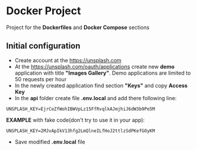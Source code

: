 # Docker Project

Project for the **Dockerfiles** and **Docker Compose** sections

## Initial configuration

- Create account at the https://unsplash.com
- At the https://unsplash.com/oauth/applications create new **demo** application with title **"Images Gallery"**.
  Demo applications are limited to 50 requests per hour
- In the newly created application find section **"Keys"** and copy **Access Key**
- In the **api** folder create file **.env.local** and add there following line:

```
UNSPLASH_KEY=EjrCeZfWohIBWVpLz15FfRvqlkAJmjhiJ6dW3b9Pe5M
```

**EXAMPLE** with fake code(don't try to use it in your app):

```
UNSPLASH_KEY=2MJvApIkV13hfg2LmQlneILfHoJ2ttlzSdPKefGOyKM
```

- Save modified **.env.local** file
